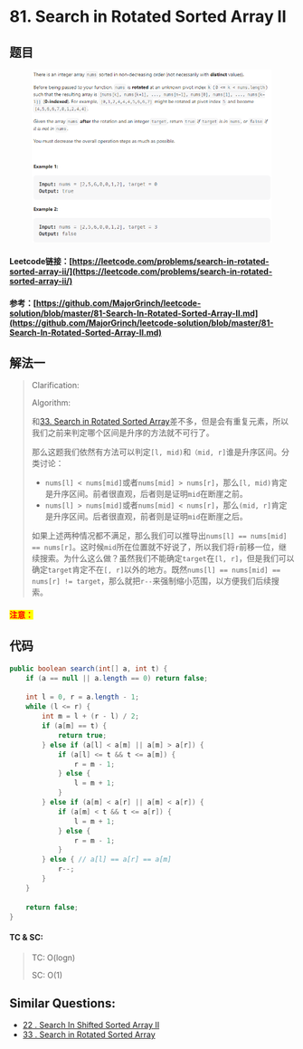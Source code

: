 # 81. Search in Rotated Sorted Array II

## 题目

<figure><img src="../../.gitbook/assets/image (15).png" alt=""><figcaption></figcaption></figure>

#### Leetcode链接：[https://leetcode.com/problems/search-in-rotated-sorted-array-ii/](https://leetcode.com/problems/search-in-rotated-sorted-array-ii/)

#### 参考：[https://github.com/MajorGrinch/leetcode-solution/blob/master/81-Search-In-Rotated-Sorted-Array-II.md](https://github.com/MajorGrinch/leetcode-solution/blob/master/81-Search-In-Rotated-Sorted-Array-II.md)

## 解法一

> Clarification:&#x20;
>
> Algorithm:&#x20;
>
> 和[33. Search in Rotated Sorted Array](33.-search-in-rotated-sorted-array.md)差不多，但是会有重复元素，所以我们之前来判定哪个区间是升序的方法就不可行了。
>
> 那么这题我们依然有方法可以判定`[l, mid)`和`（mid, r]`谁是升序区间。分类讨论：
>
> * `nums[l] < nums[mid]`或者`nums[mid] > nums[r]`，那么`[l, mid)`肯定是升序区间。前者很直观，后者则是证明`mid`在断崖之前。
> * `nums[l] > nums[mid]`或者`nums[mid] < nums[r]`，那么`(mid, r]`肯定是升序区间。后者很直观，前者则是证明`mid`在断崖之后。
>
> 如果上述两种情况都不满足，那么我们可以推导出`nums[l] == nums[mid] == nums[r]`。这时候`mid`所在位置就不好说了，所以我们将`r`前移一位，继续搜索。为什么这么做？虽然我们不能确定`target`在`[l, r]`，但是我们可以确定`target`肯定不在`[, r]`以外的地方。既然`nums[l] == nums[mid] == nums[r] != target`，那么就把`r--`来强制缩小范围，以方便我们后续搜索。

#### <mark style="color:red;">注意：</mark>

## 代码

```java
public boolean search(int[] a, int t) {
    if (a == null || a.length == 0) return false;

    int l = 0, r = a.length - 1;
    while (l <= r) {
        int m = l + (r - l) / 2;
        if (a[m] == t) {
            return true;
        } else if (a[l] < a[m] || a[m] > a[r]) {
            if (a[l] <= t && t <= a[m]) {
                r = m - 1;
            } else {
                l = m + 1;
            }
        } else if (a[m] < a[r] || a[m] < a[r]) {
            if (a[m] < t && t <= a[r]) {
                l = m + 1;
            } else {
                r = m - 1;
            }
        } else { // a[l] == a[r] == a[m]
            r--;
        }
    }

    return false;
}
```

#### TC & SC:&#x20;

> TC: O(logn)
>
> SC: O(1)

## **Similar Questions:**&#x20;

* [22 . Search In Shifted Sorted Array II](../../readme/binarysearch/22.-search-in-shifted-sorted-array-ii.md)
* [33 . Search in Rotated Sorted Array](33.-search-in-rotated-sorted-array.md)
